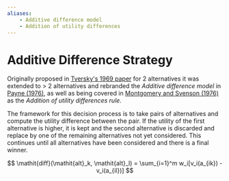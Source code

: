 ```yaml
---
aliases:
    - Additive difference model
    - Addition of utility differences
---
```

# Additive Difference Strategy


Originally proposed in [Tversky's 1969 paper](#tversky69) for 2 alternatives it was extended to \> 2 alternatives and rebranded the *Additive difference model* in [Payne (1976)](#payne76), as well as being covered in [Montgomery and Svenson (1976)](#montgomery76) as the *Addition of utility differences rule*.

The framework for this decision process is to take pairs of alternatives and compute the utility difference between the pair. If the utility of the first alternative is higher, it is kept and the second alternative is discarded and replace by one of the remaining alternatives not yet considered. This continues until all alternatives have been considered and there is a final winner.

$$
\mathit{diff}(\mathit{alt}_k, \mathit{alt}_l) =
        \sum_{i=1}^m w_i[v_i(a_{ik}) - v_i(a_{il})]
$$

